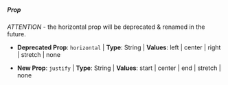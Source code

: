 ##### Prop

*ATTENTION* - the horizontal prop will be deprecated & renamed in the future. 

* **Deprecated Prop**: `horizontal` | **Type**: String | **Values**: left | center | right | stretch | none

* **New Prop**: `justify` | **Type**: String | **Values**: start | center | end | stretch | none
